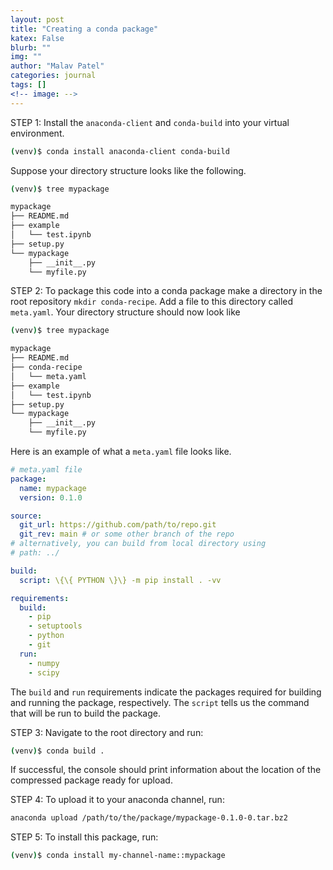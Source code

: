 ```yaml
---
layout: post
title: "Creating a conda package"
katex: False
blurb: ""
img: ""
author: "Malav Patel"
categories: journal
tags: []
<!-- image: -->
---
```


STEP 1: Install the `anaconda-client` and `conda-build` into your virtual environment.

```bash
(venv)$ conda install anaconda-client conda-build
```
Suppose your directory structure looks like the following.

```bash
(venv)$ tree mypackage

mypackage
├── README.md
├── example
│   └── test.ipynb
├── setup.py
└── mypackage
    ├── __init__.py
    └── myfile.py
```
STEP 2: To package this code into a conda package make a directory in the root repository `mkdir conda-recipe`. Add a file to this directory called `meta.yaml`. Your directory structure should now look like

```bash
(venv)$ tree mypackage

mypackage
├── README.md
├── conda-recipe
│   └── meta.yaml
├── example
│   └── test.ipynb
├── setup.py
└── mypackage
    ├── __init__.py
    └── myfile.py
```

Here is an example of what a `meta.yaml` file looks like. 

```yaml
# meta.yaml file
package:
  name: mypackage
  version: 0.1.0

source:
  git_url: https://github.com/path/to/repo.git
  git_rev: main # or some other branch of the repo
# alternatively, you can build from local directory using
# path: ../

build:
  script: \{\{ PYTHON \}\} -m pip install . -vv

requirements:
  build:
    - pip
    - setuptools
    - python
    - git
  run:
    - numpy
    - scipy
```

The `build` and `run` requirements indicate the packages required for building and running the package, respectively. The `script` tells us the command that will be run to build the package.

STEP 3: Navigate to the root directory and run:
```bash
(venv)$ conda build .
```
If successful, the console should print information about the location of the compressed package ready for upload. 

STEP 4: To upload it to your anaconda channel, run:
```bash
anaconda upload /path/to/the/package/mypackage-0.1.0-0.tar.bz2
```

STEP 5: To install this package, run:
```bash
(venv)$ conda install my-channel-name::mypackage
```



